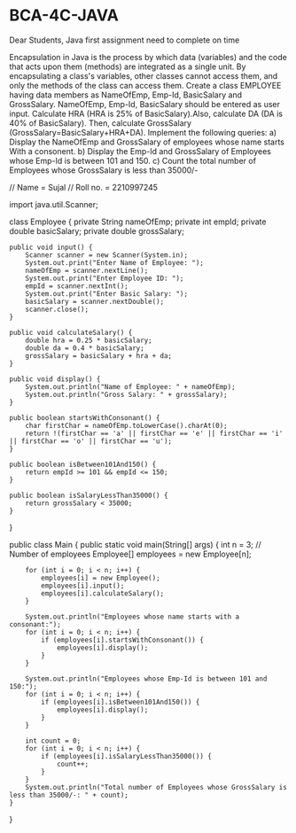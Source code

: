 # BCA-4C-JAVA
Dear Students, Java first assignment need to complete on time

Encapsulation in Java is the process by which data (variables) and the code that acts upon them (methods) are integrated as a single unit. By encapsulating a class's variables, other classes cannot access them, and only the methods of the class can access them. 
Create a class EMPLOYEE having data members as NameOfEmp, Emp-Id, BasicSalary and GrossSalary. NameOfEmp, Emp-Id, BasicSalary should be entered as user input. Calculate HRA (HRA is 25% of BasicSalary).Also, calculate DA (DA is 40% of BasicSalary). Then, calculate GrossSalary (GrossSalary=BasicSalary+HRA+DA). 
Implement the following queries: 
a) Display the NameOfEmp and GrossSalary of employees whose name starts With a consonent.
b) Display the Emp-Id and GrossSalary of Employees whose Emp-Id is between 101 and 150.
c) Count the total number of Employees whose GrossSalary is less than 35000/-



// Name = Sujal 
// Roll no. = 2210997245


import java.util.Scanner;

class Employee {
    private String nameOfEmp;
    private int empId;
    private double basicSalary;
    private double grossSalary;

    public void input() {
        Scanner scanner = new Scanner(System.in);
        System.out.print("Enter Name of Employee: ");
        nameOfEmp = scanner.nextLine();
        System.out.print("Enter Employee ID: ");
        empId = scanner.nextInt();
        System.out.print("Enter Basic Salary: ");
        basicSalary = scanner.nextDouble();
        scanner.close();
    }

    public void calculateSalary() {
        double hra = 0.25 * basicSalary;
        double da = 0.4 * basicSalary;
        grossSalary = basicSalary + hra + da;
    }

    public void display() {
        System.out.println("Name of Employee: " + nameOfEmp);
        System.out.println("Gross Salary: " + grossSalary);
    }

    public boolean startsWithConsonant() {
        char firstChar = nameOfEmp.toLowerCase().charAt(0);
        return !(firstChar == 'a' || firstChar == 'e' || firstChar == 'i' || firstChar == 'o' || firstChar == 'u');
    }

    public boolean isBetween101And150() {
        return empId >= 101 && empId <= 150;
    }

    public boolean isSalaryLessThan35000() {
        return grossSalary < 35000;
    }
}

public class Main {
    public static void main(String[] args) {
        int n = 3; // Number of employees
        Employee[] employees = new Employee[n];

        for (int i = 0; i < n; i++) {
            employees[i] = new Employee();
            employees[i].input();
            employees[i].calculateSalary();
        }

        System.out.println("Employees whose name starts with a consonant:");
        for (int i = 0; i < n; i++) {
            if (employees[i].startsWithConsonant()) {
                employees[i].display();
            }
        }

        System.out.println("Employees whose Emp-Id is between 101 and 150:");
        for (int i = 0; i < n; i++) {
            if (employees[i].isBetween101And150()) {
                employees[i].display();
            }
        }

        int count = 0;
        for (int i = 0; i < n; i++) {
            if (employees[i].isSalaryLessThan35000()) {
                count++;
            }
        }
        System.out.println("Total number of Employees whose GrossSalary is less than 35000/-: " + count);
    }
}
